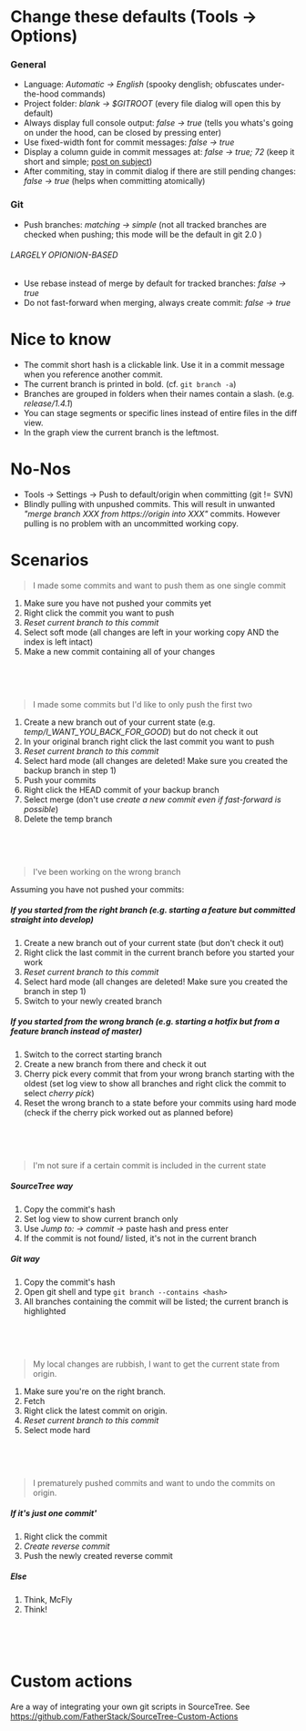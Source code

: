 # Change these defaults (Tools &rarr; Options)

### General

- Language: *Automatic &rarr; English* (spooky denglish; obfuscates under-the-hood commands)
- Project folder: *blank &rarr; $GITROOT* (every file dialog will open this by default)
- Always display full console output: *false &rarr; true*	(tells you whats's going on under the hood, can be closed by pressing enter)
- Use fixed-width font for commit messages: *false &rarr; true*
- Display a column guide in commit messages at: *false &rarr; true; 72* (keep it short and simple; [post on subject](http://tbaggery.com/2008/04/19/a-note-about-git-commit-messages.html))
- After commiting, stay in commit dialog if there are still pending changes: *false &rarr; true* (helps when committing atomically)


### Git
- Push branches: *matching &rarr; simple* (not all tracked branches are checked when pushing; this mode will be the default in git 2.0 )

###### LARGELY OPIONION-BASED
- Use rebase instead of merge by default for tracked branches: *false &rarr; true*
- Do not fast-forward when merging, always create commit: *false &rarr; true*



# Nice to know
- The commit short hash is a clickable link. Use it in a commit message when you reference another commit.
- The current branch is printed in bold. (cf. `git branch -a`)
- Branches are grouped in folders when their names contain a slash. (e.g. *release/1.4.1*)
- You can stage segments or specific lines instead of entire files in the diff view.
- In the graph view the current branch is the leftmost.



# No-Nos
- Tools &rarr; Settings &rarr; Push to default/origin when committing (git != SVN)
- Blindly pulling with unpushed commits. This will result in unwanted *"merge branch XXX from https://origin into XXX"* commits.
However pulling is no problem with an uncommitted working copy.



# Scenarios

> I made some commits and want to push them as one single commit

1. Make sure you have not pushed your commits yet
2. Right click the commit you want to push
3. *Reset current branch to this commit*
4. Select soft mode (all changes are left in your working copy AND the index is left intact)
5. Make a new commit containing all of your changes

&nbsp;

&nbsp;


> I made some commits but I'd like to only push the first two

1. Create a new branch out of your current state (e.g. *temp/I_WANT_YOU_BACK_FOR_GOOD*) but do not check it out
2. In your original branch right click the last commit you want to push
3. *Reset current branch to this commit*
4. Select hard mode (all changes are deleted! Make sure you created the backup branch in step 1)
5. Push your commits
6. Right click the HEAD commit of your backup branch
7. Select merge (don't use *create a new commit even if fast-forward is possible*)
8. Delete the temp branch

&nbsp;

&nbsp;


> I've been working on the wrong branch

Assuming you have not pushed your commits:

##### If you started from the right branch (e.g. starting a feature but committed straight into develop)
1. Create a new branch out of your current state (but don't check it out)
2. Right click the last commit in the current branch before you started your work
3. *Reset current branch to this commit*
4. Select hard mode (all changes are deleted! Make sure you created the branch in step 1)
5. Switch to your newly created branch


##### If you started from the wrong branch (e.g. starting a hotfix but from a feature branch instead of master)
1. Switch to the correct starting branch
2. Create a new branch from there and check it out
3. Cherry pick every commit that from your wrong branch starting with the oldest (set log view to show all branches and
right click the commit to select *cherry pick*)
4. Reset the wrong branch to a state before your commits using hard mode (check if the cherry pick worked out as
planned before)

&nbsp;

&nbsp;


> I'm not sure if a certain commit is included in the current state


##### SourceTree way
1. Copy the commit's hash
2. Set log view to show current branch only
3. Use *Jump to: &rarr; commit &rarr;* paste hash and press enter
4. If the commit is not found/ listed, it's not in the current branch

##### Git way
1. Copy the commit's hash
2. Open git shell and type `git branch --contains <hash>`
3. All branches containing the commit will be listed; the current branch is highlighted

&nbsp;

&nbsp;


> My local changes are rubbish, I want to get the current state from origin.

1. Make sure you're on the right branch.
2. Fetch
3. Right click the latest commit on origin.
4. *Reset current branch to this commit*
5. Select mode hard

&nbsp;

&nbsp;


> I prematurely pushed commits and want to undo the commits on origin.

##### If it's just one commit'
1. Right click the commit
2. *Create reverse commit*
3. Push the newly created reverse commit

##### Else

1. Think, McFly
2. Think!

&nbsp;

&nbsp;



# Custom actions
Are a way of integrating your own git scripts in SourceTree. See https://github.com/FatherStack/SourceTree-Custom-Actions
